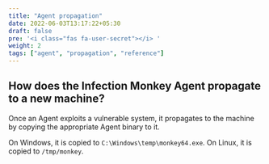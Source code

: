 ```yaml
---
title: "Agent propagation"
date: 2022-06-03T13:17:22+05:30
draft: false
pre: '<i class="fas fa-user-secret"></i> '
weight: 2
tags: ["agent", "propagation", "reference"]
---
```


## How does the Infection Monkey Agent propagate to a new machine?

Once an Agent exploits a vulnerable system, it propagates to the machine by copying the appropriate
Agent binary to it.

On Windows, it is copied to `C:\Windows\temp\monkey64.exe`. On Linux, it is copied to `/tmp/monkey`.
